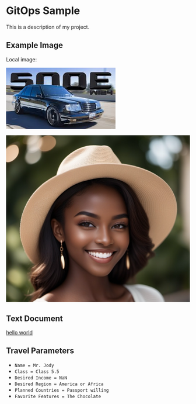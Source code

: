 # GitOps Sample

This is a description of my project.

## Example Image
Local image:

![The Black Wolf](images/e500.jpeg)

![Swimming in the Chocolate Milk](images/ChocolateMilk.png)

## Text Document

[hello world](./helloworld.txt)

## Travel Parameters

- ```Name = Mr. Jody```
- ```Class = Class 5.5```
- ```Desired Income = NaN```
- ```Desired Region = America or Africa```
- ```Planned Countries = Passport willing```
- ```Favorite Features = The Chocolate```